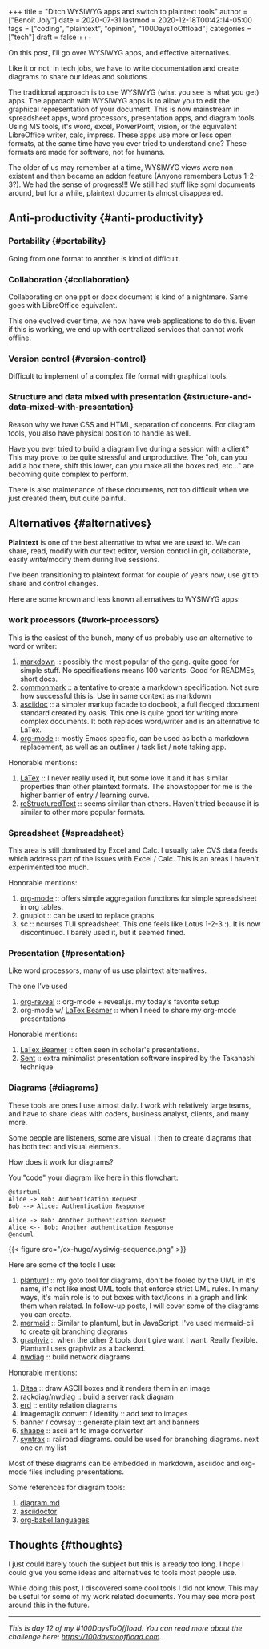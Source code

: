 +++
title = "Ditch WYSIWYG apps and switch to plaintext tools"
author = ["Benoit Joly"]
date = 2020-07-31
lastmod = 2020-12-18T00:42:14-05:00
tags = ["coding", "plaintext", "opinion", "100DaysToOffload"]
categories = ["tech"]
draft = false
+++

On this post, I'll go over WYSIWYG apps, and effective alternatives.

Like it or not, in tech jobs, we have to write documentation and create diagrams to share our ideas and solutions.

The traditional approach is to use WYSIWYG (what you see is what you get) apps. The approach with WYSIWYG apps is to allow you to edit the graphical representation of your document. This is now mainstream in spreadsheet apps, word processors, presentation apps, and diagram tools. Using MS tools, it's word, excel, PowerPoint, vision, or the equivalent LibreOffice writer, calc, impress. These apps use more or less open formats, at the same time have you ever tried to understand one? These formats are made for software, not for humans.

The older of us may remember at a time, WYSIWYG views were non existent and then became an addon feature (Anyone remembers Lotus 1-2-3?). We had the sense of progress!!! We still had stuff like sgml documents around, but for a while, plaintext documents almost disappeared.


## Anti-productivity {#anti-productivity}


### Portability {#portability}

Going from one format to another is kind of difficult.


### Collaboration {#collaboration}

Collaborating on one ppt or docx document is kind of a nightmare. Same goes with LibreOffice equivalent.

This one evolved over time, we now have web applications to do this. Even if this is working, we end up with centralized services that cannot work offline.


### Version control {#version-control}

Difficult to implement of a complex file format with graphical tools.


### Structure and data mixed with presentation {#structure-and-data-mixed-with-presentation}

Reason why we have CSS and HTML, separation of concerns. For diagram tools, you also have physical position to handle as well.

Have you ever tried to build a diagram live during a session with a client? This may prove to be quite stressful and unproductive. The "oh, can you add a box there, shift this lower, can you make all the boxes red, etc..." are becoming quite complex to perform.

There is also maintenance of these documents, not too difficult when we just created them, but quite painful.


## Alternatives {#alternatives}

**Plaintext** is one of the best alternative to what we are used to. We can share, read, modify with our text editor, version control in git, collaborate, easily write/modify them during live sessions.

I've been transitioning to plaintext format for couple of years now, use git to share and control changes.

Here are some known and less known alternatives to WYSIWYG apps:


### work processors {#work-processors}

This is the easiest of the bunch, many of us probably use an alternative to word or writer:

1.  [markdown](https://daringfireball.net/projects/markdown/) :: possibly the most popular of the gang. quite good for simple stuff. No specifications means 100 variants. Good for READMEs, short docs.
2.  [commonmark](https://commonmark.org/) :: a tentative to create a markdown specification. Not sure how successful this is. Use in same context as markdown
3.  [asciidoc](https://asciidoctor.org/) :: a simpler markup facade to docbook, a full fledged document standard created by oasis. This one is quite good for writing more complex documents. It both replaces word/writer and is an alternative to LaTex.
4.  [org-mode](https://orgmode.org/) :: mostly Emacs specific, can be used as both a markdown replacement, as well as an outliner / task list / note taking app.

Honorable mentions:

1.  [LaTex](https://www.latex-project.org/) :: I never really used it, but some love it and it has similar properties than other plaintext formats. The showstopper for me is the higher barrier of entry / learning curve.
2.  [reStructuredText](https://docutils.sourceforge.io/rst.html) :: seems similar than others. Haven't tried because it is similar to other more popular formats.


### Spreadsheet {#spreadsheet}

This area is still dominated by Excel and Calc. I usually take CVS data feeds which address part of the issues with Excel / Calc. This is an areas I haven't experimented too much.

Honorable mentions:

1.  [org-mode](https://orgmode.org/) :: offers simple aggregation functions for simple spreadsheet in org tables.
2.  gnuplot :: can be used to replace graphs
3.  sc :: ncurses TUI spreadsheet. This one feels like Lotus 1-2-3 :). It is now discontinued. I barely used it, but it seemed fined.


### Presentation {#presentation}

Like word processors, many of us use plaintext alternatives.

The one I've used

1.  [org-reveal](https://github.com/yjwen/org-reveal) :: org-mode + reveal.js. my today's favorite setup
2.  org-mode w/ [LaTex Beamer](https://github.com/josephwright/beamer) :: when I need to share my org-mode presentations

Honorable mentions:

1.  [LaTex Beamer](https://github.com/josephwright/beamer) :: often seen in scholar's presentations.
2.  [Sent](https://tools.suckless.org/sent/) :: extra minimalist presentation software inspired by the Takahashi technique


### Diagrams {#diagrams}

These tools are ones I use almost daily. I work with relatively large teams, and have to share ideas with coders, business analyst, clients, and many more.

Some people are listeners, some are visual. I then to create diagrams that has both text and visual elements.

How does it work for diagrams?

You "code" your diagram like here in this flowchart:

```plantuml
@startuml
Alice -> Bob: Authentication Request
Bob --> Alice: Authentication Response

Alice -> Bob: Another authentication Request
Alice <-- Bob: Another authentication Response
@enduml
```

{{< figure src="/ox-hugo/wysiwig-sequence.png" >}}

Here are some of the tools I use:

1.  [plantuml](https://plantuml.com/) :: my goto tool for diagrams, don't be fooled by the UML in it's name, it's not like most UML tools that enforce strict UML rules. In many ways, it's main role is to put boxes with text/icons in a graph and link them when related. In follow-up posts, I will cover some of the diagrams you can create.
2.  [mermaid](https://mermaid-js.github.io/mermaid/#/) :: Similar to plantuml, but in JavaScript. I've used mermaid-cli to create git branching diagrams
3.  [graphviz](https://graphviz.org/) :: when the other 2 tools don't give want I want. Really flexible. Plantuml uses graphviz as a backend.
4.  [nwdiag](http://blockdiag.com/en/nwdiag/index.html) :: build network diagrams

Honorable mentions:

1.  [Ditaa](http://ditaa.sourceforge.net/) :: draw ASCII boxes and it renders them in an image
2.  [rackdiag/nwdiag](http://blockdiag.com/en/nwdiag/index.html) :: build a server rack diagram
3.  [erd](https://github.com/BurntSushi/erd) :: entity relation diagrams
4.  imagemagik convert / identify :: add text to images
5.  banner / cowsay :: generate plain text art and banners
6.  [shaape](https://github.com/christiangoltz/shaape) :: ascii art to image converter
7.  [syntrax](https://kevinpt.github.io/syntrax/) :: railroad diagrams. could be used for branching diagrams. next one on my list

Most of these diagrams can be embedded in markdown, asciidoc and org-mode files including presentations.

Some references for diagram tools:

1.  [diagram.md](https://gist.github.com/blackcater/1701e845a963216541591106c1bb9d3b)
2.  [asciidoctor](https://asciidoctor.org/docs/asciidoctor-diagram/)
3.  [org-babel languages](https://orgmode.org/worg/org-contrib/babel/languages.html)


## Thoughts {#thoughts}

I just could barely touch the subject but this is already too long. I hope I could give you some ideas and alternatives to tools most people use.

While doing this post, I discovered some cool tools I did not know. This may be useful for some of my work related documents. You may see more post around this in the future.

---

_This is day 12 of my #100DaysToOffload. You can read more about the challenge here: <https://100daystooffload.com>._

<!--more-->
